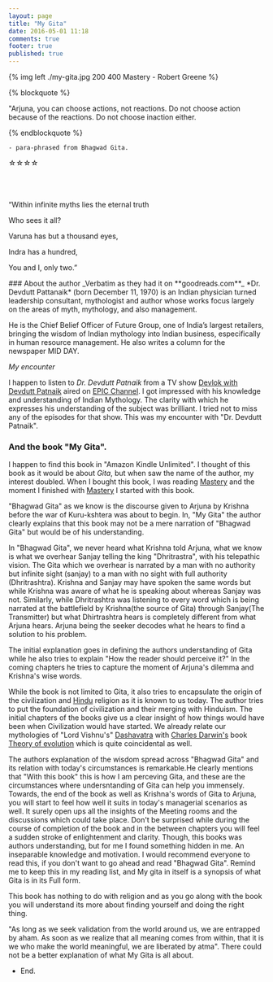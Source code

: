 ```yaml
---
layout: page
title: "My Gita"
date: 2016-05-01 11:18
comments: true
footer: true
published: true
---
```



{% img left ./my-gita.jpg 200 400 Mastery - Robert Greene %}

{% blockquote %}

<p class="blue-text">"Arjuna, you can choose actions, not reactions. Do not choose action because of the reactions. Do not choose inaction either.</p>
{% endblockquote %}

    - para-phrased from Bhagwad Gita.

  <div class="rating">
<span>☆</span><span>☆</span><span>☆</span><span>☆</span>
  </div>
  
</br>
</br>
</br>
<div class="boxed">
<p> “Within infinite myths lies the eternal truth </p>
<p>Who sees it all?</p>
<p>Varuna has but a thousand eyes,</p>
<p>Indra has a hundred,</p>
<p>You and I, only two.” </p>
</div>
### About the author
_Verbatim as they had it on **goodreads.com**_
*Dr. Devdutt Pattanaik* (born December 11, 1970) is an Indian physician turned leadership consultant, mythologist and author whose works focus largely on the areas of myth, mythology, and also management.

He is the Chief Belief Officer of Future Group, one of India’s largest retailers, bringing the wisdom of Indian mythology into Indian business, especifically in human resource management. He also writes a column for the newspaper MID DAY.

_My encounter_

I happen to listen to *Dr. Devdutt Patnaik* from a TV show [Devlok with Devdutt Patnaik](https://youtu.be/0W0DETkltvI) aired on [EPIC Channel](http://www.epicchannel.com). I got impressed with his knowledge and understanding of Indian Mythology. The clarity with which he expresses his understanding of the subject was brilliant. I tried not to miss any of the episodes for that show. This was my encounter with "Dr. Devdutt Patnaik".

### And the book "My Gita".

I happen to find this book in "Amazon Kindle Unlimited". I thought of this book as it would be about *Gita*, but when saw the name of the author, my interest doubled. When I bought this book, I was reading [Mastery](./mastery.html) and the moment I finished with [Mastery](./mastery) I started with this book. 

"Bhagwad Gita"  as we know is the discourse given to Arjuna by Krishna before the war of Kuru-kshtera was about to begin. In, "My Gita" the author clearly explains that this book may not be a mere narration of "Bhagwad Gita" but would be of his understanding. 

In "Bhagwad Gita", we never heard what Krishna told Arjuna, what we know is what we overhear Sanjay telling the king "Dhritrastra", with his telepathic vision. <verbatim>The Gita which we overhear is narrated by a man with no authority but infinite sight (sanjay) to a man with no sight with full authority (Dhritrashtra). </verbatim> Krishna and Sanjay may have spoken the same words but while Krishna was aware of what he is speaking about whereas Sanjay was not. Similarly, while Dhritrashtra was listening to every word which is being narrated at the battlefield by Krishna(the source of Gita) through Sanjay(The Transmitter) but what Dhirtrashtra hears is completely different from what Arjuna hears. Arjuna being the seeker decodes what he hears to find a solution to his problem.

The initial explanation goes in defining the authors understanding of Gita while he also tries to explain "How the reader should perceive it?" In the coming chapters he tries to capture the moment of Arjuna's dilemma and Krishna's wise words. 

While the book is not limited to Gita, it also tries to encapsulate the origin of the civilization and [Hindu](https://en.wikipedia.org/wiki/Hinduism) religion as it is known to us today. The author tries to put the foundation of civilization and their merging with Hinduism. The initial chapters of the books give us a clear insight of how things would have been when Civilization would have started. We already relate our mythologies of "Lord Vishnu's" [Dashavatra](https://en.wikipedia.org/wiki/Dashavatara) with [Charles Darwin's](https://en.wikipedia.org/wiki/Charles_Darwin) book [Theory of evolution](http://www.livescience.com/474-controversy-evolution-works.html) which is quite coincidental as well.

The authors explanation of the wisdom spread across "Bhagwad Gita" and its relation with today's circumstances is remarkable.He clearly mentions that "With this book" this is how I am perceving Gita, and these are the circumstances where undersntanding of Gita can help you immensely. Towards, the end of the book as well as Krishna's words of Gita to Arjuna, you will start to feel how well it suits in today's managerial scenarios as well. It surely open ups all the insights of the Meeting rooms and the discussions which could take place. Don't be surprised while during the course of completion of the book and in the between chapters you will feel a sudden stroke of enlightenment and clarity. Though, this books was authors understanding, but for me I found something hidden in me. An inseparable knowledge and motivation. I would recommend everyone to read this, if you don't want to go ahead and read "Bhagwad Gita". Remind me to keep this in my reading list, and My gita in itself is a synopsis of what Gita is in its Full form.

This book has nothing to do with religion and as you go along with the book you will understand its more about finding yourself and doing the right thing.

"As long as we seek validation from the world around us, we are entrapped by aham. As soon as we realize that all meaning comes from within, that it is we who make the world meaningful, we are liberated by atma". There could not be a better explanation of what My Gita is all about.




- End.
